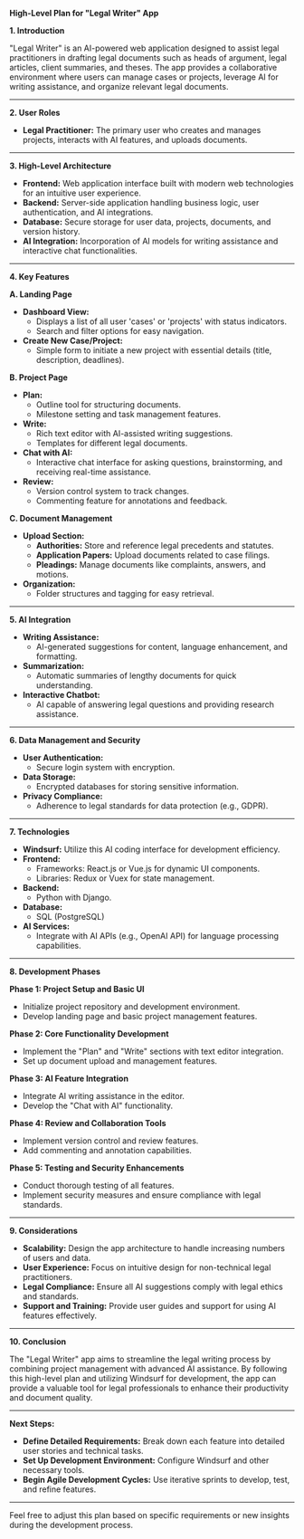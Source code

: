 **High-Level Plan for "Legal Writer" App**

**1. Introduction**

"Legal Writer" is an AI-powered web application designed to assist legal practitioners in drafting legal documents such as heads of argument, legal articles, client summaries, and theses. The app provides a collaborative environment where users can manage cases or projects, leverage AI for writing assistance, and organize relevant legal documents.

---

**2. User Roles**

- **Legal Practitioner:** The primary user who creates and manages projects, interacts with AI features, and uploads documents.

---

**3. High-Level Architecture**

- **Frontend:** Web application interface built with modern web technologies for an intuitive user experience.
- **Backend:** Server-side application handling business logic, user authentication, and AI integrations.
- **Database:** Secure storage for user data, projects, documents, and version history.
- **AI Integration:** Incorporation of AI models for writing assistance and interactive chat functionalities.

---

**4. Key Features**

**A. Landing Page**

- **Dashboard View:**
  - Displays a list of all user 'cases' or 'projects' with status indicators.
  - Search and filter options for easy navigation.
- **Create New Case/Project:**
  - Simple form to initiate a new project with essential details (title, description, deadlines).

**B. Project Page**

- **Plan:**
  - Outline tool for structuring documents.
  - Milestone setting and task management features.
- **Write:**
  - Rich text editor with AI-assisted writing suggestions.
  - Templates for different legal documents.
- **Chat with AI:**
  - Interactive chat interface for asking questions, brainstorming, and receiving real-time assistance.
- **Review:**
  - Version control system to track changes.
  - Commenting feature for annotations and feedback.
  
**C. Document Management**

- **Upload Section:**
  - **Authorities:** Store and reference legal precedents and statutes.
  - **Application Papers:** Upload documents related to case filings.
  - **Pleadings:** Manage documents like complaints, answers, and motions.
- **Organization:**
  - Folder structures and tagging for easy retrieval.
  
---

**5. AI Integration**

- **Writing Assistance:**
  - AI-generated suggestions for content, language enhancement, and formatting.
- **Summarization:**
  - Automatic summaries of lengthy documents for quick understanding.
- **Interactive Chatbot:**
  - AI capable of answering legal questions and providing research assistance.

---

**6. Data Management and Security**

- **User Authentication:**
  - Secure login system with encryption.
- **Data Storage:**
  - Encrypted databases for storing sensitive information.
- **Privacy Compliance:**
  - Adherence to legal standards for data protection (e.g., GDPR).

---

**7. Technologies**

- **Windsurf:** Utilize this AI coding interface for development efficiency.
- **Frontend:**
  - Frameworks: React.js or Vue.js for dynamic UI components.
  - Libraries: Redux or Vuex for state management.
- **Backend:**
  - Python with Django.
- **Database:**
  - SQL (PostgreSQL)
- **AI Services:**
  - Integrate with AI APIs (e.g., OpenAI API) for language processing capabilities.

---

**8. Development Phases**

**Phase 1: Project Setup and Basic UI**

- Initialize project repository and development environment.
- Develop landing page and basic project management features.

**Phase 2: Core Functionality Development**

- Implement the "Plan" and "Write" sections with text editor integration.
- Set up document upload and management features.

**Phase 3: AI Feature Integration**

- Integrate AI writing assistance in the editor.
- Develop the "Chat with AI" functionality.

**Phase 4: Review and Collaboration Tools**

- Implement version control and review features.
- Add commenting and annotation capabilities.

**Phase 5: Testing and Security Enhancements**

- Conduct thorough testing of all features.
- Implement security measures and ensure compliance with legal standards.

---

**9. Considerations**

- **Scalability:** Design the app architecture to handle increasing numbers of users and data.
- **User Experience:** Focus on intuitive design for non-technical legal practitioners.
- **Legal Compliance:** Ensure all AI suggestions comply with legal ethics and standards.
- **Support and Training:** Provide user guides and support for using AI features effectively.

---

**10. Conclusion**

The "Legal Writer" app aims to streamline the legal writing process by combining project management with advanced AI assistance. By following this high-level plan and utilizing Windsurf for development, the app can provide a valuable tool for legal professionals to enhance their productivity and document quality.

---

**Next Steps:**

- **Define Detailed Requirements:** Break down each feature into detailed user stories and technical tasks.
- **Set Up Development Environment:** Configure Windsurf and other necessary tools.
- **Begin Agile Development Cycles:** Use iterative sprints to develop, test, and refine features.

---

Feel free to adjust this plan based on specific requirements or new insights during the development process.